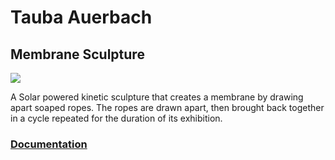 # Tauba Auerbach

## Membrane Sculpture

![](images/membrane_diagram.jpg)

A Solar powered kinetic sculpture that creates a membrane by drawing apart soaped ropes. The ropes are drawn apart, then brought back together in a cycle repeated for the duration of its exhibition.

### [Documentation](https://github.com/phillipdavidstearns/auerbach-membrane/blob/master/documentation/documentation.md)

